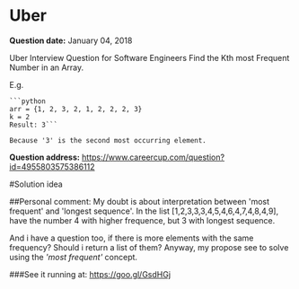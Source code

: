 Uber
======
__Question date:__ January 04, 2018

Uber Interview Question for Software Engineers
Find the Kth most Frequent Number in an Array.

E.g. 
	
	```python
	arr = {1, 2, 3, 2, 1, 2, 2, 2, 3}
	k = 2
	Result: 3```

	Because '3' is the second most occurring element.

__Question address:__
<https://www.careercup.com/question?id=4955803575386112>

#Solution idea 

##Personal comment:
My doubt is about interpretation between 'most frequent' and 'longest sequence'.
In the list [1,2,3,3,3,4,5,4,6,4,7,4,8,4,9], have the number 4 with higher frequence, but 3 with longest sequence.

And i have a question too, if there is more elements with the same frequency? Should i return a list of them? Anyway, my propose see to solve using the _'most frequent'_ concept.

###See it running at:
<https://goo.gl/GsdHGj>





